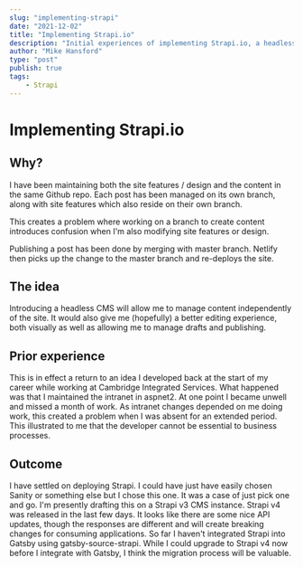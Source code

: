 ```yaml
---
slug: "implementing-strapi"
date: "2021-12-02"
title: "Implementing Strapi.io"
description: "Initial experiences of implementing Strapi.io, a headless CMS as the content manager for my site."
author: "Mike Hansford"
type: "post"
publish: true
tags:
    - Strapi
---
```

# Implementing Strapi.io
## Why?

I have been maintaining both the site features / design and the content in the same Github repo. Each post has been managed on its own branch, along with site features which also reside on their own branch.

This creates a problem where working on a branch to create content introduces confusion when I'm also modifying site features or design.

Publishing a post has been done by merging with master branch. Netlify then picks up the change to the master branch and re-deploys the site.

## The idea

Introducing a headless CMS will allow me to manage content independently of the site. It would also give me (hopefully) a better editing experience, both visually as well as allowing me to manage drafts and publishing.

## Prior experience

This is in effect a return to an idea I developed back at the start of my career while working at Cambridge Integrated Services. What happened was that I maintained the intranet in aspnet2. At one point I became unwell and missed a month of work. As intranet changes depended on me doing work, this created a problem when I was absent for an extended period. This illustrated to me that the developer cannot be essential to business processes.

## Outcome

I have settled on deploying Strapi. I could have just have easily chosen Sanity or something else but I chose this one. It was a case of just pick one and go. I'm presently drafting this on a Strapi v3 CMS instance. Strapi v4 was released in the last few days. It looks like there are some nice API updates, though the responses are different and will create breaking changes for consuming applications. So far I haven't integrated Strapi into Gatsby using gatsby-source-strapi. While I could upgrade to Strapi v4 now before I integrate with Gatsby, I think the migration process will be valuable.